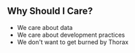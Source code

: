 ##  Why Should I Care?

* We care about data
* We care about development practices
* We don't want to get burned by Thorax
